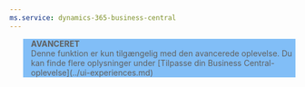 ```yaml
---
ms.service: dynamics-365-business-central
---
```

<blockquote STYLE="background: #81BEF7;border-left:None"><b>AVANCERET</b><br />Denne funktion er kun tilgængelig med den avancerede oplevelse. Du kan finde flere oplysninger under [Tilpasse din Business Central-oplevelse](../ui-experiences.md) </blockquote>
